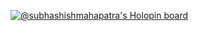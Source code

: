 [![@subhashishmahapatra's Holopin board](https://holopin.me/subhashishmahapatra)](https://holopin.io/@subhashishmahapatra)

